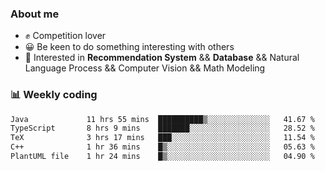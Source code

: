 ### About me

- ✊ Competition lover
- 😀 Be keen to do something interesting with others
- 🎈 Interested in **Recommendation System** && **Database** && Natural Language Process && Computer Vision && Math Modeling


### 📊 Weekly coding
<!--START_SECTION:waka-->

```txt
Java             11 hrs 55 mins  ██████████▒░░░░░░░░░░░░░░   41.67 %
TypeScript       8 hrs 9 mins    ███████░░░░░░░░░░░░░░░░░░   28.52 %
TeX              3 hrs 17 mins   ███░░░░░░░░░░░░░░░░░░░░░░   11.54 %
C++              1 hr 36 mins    █▒░░░░░░░░░░░░░░░░░░░░░░░   05.63 %
PlantUML file    1 hr 24 mins    █▒░░░░░░░░░░░░░░░░░░░░░░░   04.90 %
```

<!--END_SECTION:waka-->
